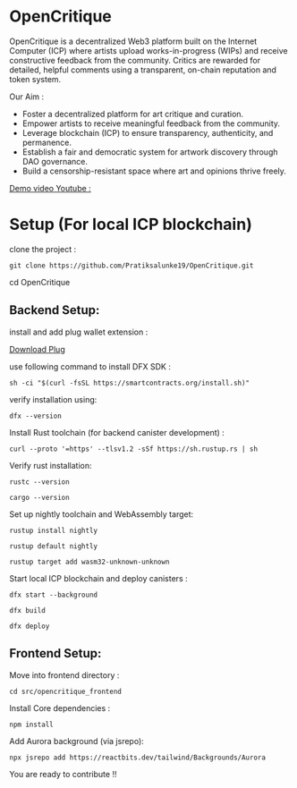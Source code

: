 # OpenCritique

OpenCritique is a decentralized Web3 platform built on the Internet Computer (ICP) where artists upload works-in-progress (WIPs) and receive constructive feedback from the community. Critics are rewarded for detailed, helpful comments using a transparent, on-chain reputation and token system.

Our Aim : 
-  Foster a decentralized platform for art critique and curation.
-  Empower artists to receive meaningful feedback from the community.
-  Leverage blockchain (ICP) to ensure transparency, authenticity, and permanence.
-  Establish a fair and democratic system for artwork discovery through DAO governance.
-  Build a censorship-resistant space where art and opinions thrive freely.

[Demo video Youtube : ](https://youtu.be/phHrBfoIAPQ)

# Setup (For local ICP blockchain)

clone the project : 

``` git clone https://github.com/Pratiksalunke19/OpenCritique.git ```

cd OpenCritique

## Backend Setup: 

install and add plug wallet extension : 

[Download Plug](https://plugwallet.ooo/download)

use following command to install DFX SDK : 

```sh -ci "$(curl -fsSL https://smartcontracts.org/install.sh)"```

verify installation using: 

``` dfx --version ```

Install Rust toolchain (for backend canister development) : 

``` curl --proto '=https' --tlsv1.2 -sSf https://sh.rustup.rs | sh ```

Verify rust installation: 

``` rustc --version ```

``` cargo --version ```

Set up nightly toolchain and WebAssembly target:

``` rustup install nightly ```

``` rustup default nightly ```

``` rustup target add wasm32-unknown-unknown ``` 

Start local ICP blockchain and deploy canisters :

``` dfx start --background ``` 

``` dfx build ```

``` dfx deploy ```

## Frontend Setup: 

Move into frontend directory :

``` cd src/opencritique_frontend ```

Install Core dependencies : 

``` npm install ```

Add Aurora background (via jsrepo):

``` npx jsrepo add https://reactbits.dev/tailwind/Backgrounds/Aurora ```

You are ready to contribute !!
